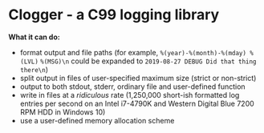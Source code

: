 # Clogger - a C99 logging library

**What it can do:**
- format output and file paths (for example, `%(year)-%(month)-%(mday) %(LVL)`
`%(MSG)\n` could be expanded to `2019-08-27 DEBUG Did that thing there\n`)
- split output in files of user-specified maximum size (strict or non-strict)
- output to both stdout, stderr, ordinary file and user-defined function
- write in files at a _ridiculous_ rate (1,250,000 short-ish formatted
log entries per second on an Intel i7-4790K and Western Digital Blue 7200 RPM
HDD in Windows 10)
- use a user-defined memory allocation scheme
